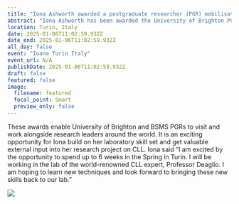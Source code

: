 ```yaml
---
title: "Iona Ashworth awarded a postgraduate researcher (PGR) mobilisation scheme grant"
abstract: "Iona Ashworth has been awarded the University of Brighton PGR mobilisation award to spend time in the research laboratories of our long-term collaborator at the University of Turin in Italy."
location: Turin, Italy
date: 2025-01-06T11:02:59.932Z
date_end: 2025-01-06T11:02:59.932Z
all_day: false
event: "Ioana Turin Italy"
event_url: N/A
publishDate: 2025-01-06T11:02:59.932Z
draft: false
featured: false
image:
  filename: featured
  focal_point: Smart
  preview_only: false
---
```


These awards enable University of Brighton and BSMS PGRs to visit and work alongside research leaders around the world. It is an exciting opportunity for Iona build on her laboratory skill set and get valuable external input into her research project on CLL. Iona said “I am excited by the opportunity to spend up to 6 weeks in the Spring in Turin. I will be working in the lab of the world-renowned CLL expert, Professor Deaglio. I am hoping to learn new techniques and look forward to bringing these new skills back to our lab.”

![](Iona-Turing.jpeg)


